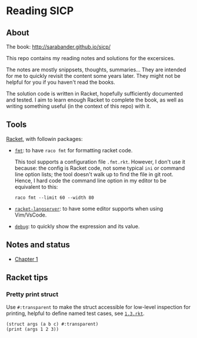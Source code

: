 # Reading SICP

## About

The book: http://sarabander.github.io/sicp/

This repo contains my reading notes and solutions for the excersices.

The notes are mostly snippsets, thoughts, summaries... They are intended for me
to quickly revisit the content some years later. They might not be helpful for
you if you haven't read the books.

The solution code is written in Racket, hopefully sufficiently documented and
tested. I aim to learn enough Racket to complete the book, as well as writing
something useful (in the context of this repo) with it.

## Tools

[Racket](https://racket-lang.org), with followin packages:

- [`fmt`](https://docs.racket-lang.org/fmt/): to have `raco fmt` for formatting
  racket code.

  This tool supports a configuration file `.fmt.rkt`. However, I don't use it
  because: the config is Racket code, not some typical `ini` or command line
  option lists; the tool doesn't walk up to find the file in git root. Hence, I
  hard code the command line option in my editor to be equivalent to this:

  ```
  raco fmt --limit 60 --width 80
  ```

- [`racket-langserver`](https://github.com/jeapostrophe/racket-langserver): to
  have some editor supports when using Vim/VsCode.
- [`debug`](https://docs.racket-lang.org/debug/index.html): to quickly show the
  expression and its value.

## Notes and status

- [Chapter 1](./ch01/readme.md)

## Racket tips

### Pretty print struct

Use `#:transparent` to make the struct accessible for low-level inspection for
printing, helpful to define named test cases, see [`1.3.rkt`](./ch01/1.3.rkt).

```racket
(struct args (a b c) #:transparent)
(print (args 1 2 3))
```
